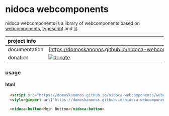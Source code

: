 # nidoca webcomponents

nidoca webcomponents is a library of webcomponents based on
[webcomponents](https://www.webcomponents.org/),
[typescript](https://www.typescriptlang.org/)
and [lit](https://lit.dev/).

|project info||
|:-------------|:-------------|
|documentation|<nobr> [https://domoskanonos.github.io/nidoca-webcomponents](https://domoskanonos.github.io/nidoca-webcomponents)</nobr>|
|donation|<nobr>[![donate](https://img.shields.io/badge/Donate-PayPal-green.svg)](https://www.paypal.com/cgi-bin/webscr?cmd=_s-xclick&hosted_button_id=SWGKEVSK2PDEE)</nobr>|

### usage

#### html
```html
  <script src="https://domoskanonos.github.io/nidoca-webcomponents/webcomponents/nidoca-webcomponents.js"></script>
  <style>@import url('https://domoskanonos.github.io/nidoca-webcomponents/webcomponents/nidoca.css');</style>

  <nidoca-button>Mein Button</nidoca-button>
```